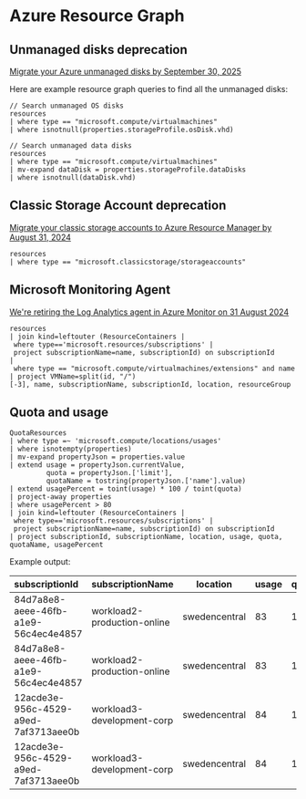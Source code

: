 # Azure Resource Graph

## Unmanaged disks deprecation

[Migrate your Azure unmanaged disks by September 30, 2025](https://learn.microsoft.com/en-us/azure/virtual-machines/unmanaged-disks-deprecation)

Here are example resource graph queries to find all the unmanaged disks:

```kusto
// Search unmanaged OS disks
resources
| where type == "microsoft.compute/virtualmachines"
| where isnotnull(properties.storageProfile.osDisk.vhd)

// Search unmanaged data disks
resources
| where type == "microsoft.compute/virtualmachines"
| mv-expand dataDisk = properties.storageProfile.dataDisks
| where isnotnull(dataDisk.vhd)
```

## Classic Storage Account deprecation

[Migrate your classic storage accounts to Azure Resource Manager by August 31, 2024](https://learn.microsoft.com/en-us/azure/storage/common/classic-account-migration-overview)

```kusto
resources
| where type == "microsoft.classicstorage/storageaccounts"
```

## Microsoft Monitoring Agent

[We're retiring the Log Analytics agent in Azure Monitor on 31 August 2024](https://azure.microsoft.com/en-us/updates/were-retiring-the-log-analytics-agent-in-azure-monitor-on-31-august-2024/)

```kusto
resources
| join kind=leftouter (ResourceContainers | where type=='microsoft.resources/subscriptions' | project subscriptionName=name, subscriptionId) on subscriptionId
| where type == "microsoft.compute/virtualmachines/extensions" and name has "MicrosoftMonitoringAgent"
| project VMName=split(id, "/")[-3], name, subscriptionName, subscriptionId, location, resourceGroup
```

## Quota and usage

```kusto
QuotaResources 
| where type =~ 'microsoft.compute/locations/usages' 
| where isnotempty(properties) 
| mv-expand propertyJson = properties.value 
| extend usage = propertyJson.currentValue, 
         quota = propertyJson.['limit'], 
         quotaName = tostring(propertyJson.['name'].value) 
| extend usagePercent = toint(usage) * 100 / toint(quota) 
| project-away properties
| where usagePercent > 80
| join kind=leftouter (ResourceContainers | where type=='microsoft.resources/subscriptions' | project subscriptionName=name, subscriptionId) on subscriptionId
| project subscriptionId, subscriptionName, location, usage, quota, quotaName, usagePercent
```

Example output:

| subscriptionId                       | subscriptionName            | location      | usage | quota | quotaName        | usagePercent |
| :----------------------------------- | --------------------------- | ------------- | ----- | ----- | ---------------- | ------------ |
| 84d7a8e8-aeee-46fb-a1e9-56c4ec4e4857 | workload2-production-online | swedencentral | 83    | 100   | standardBSFamily | 83           |
| 84d7a8e8-aeee-46fb-a1e9-56c4ec4e4857 | workload2-production-online | swedencentral | 83    | 100   | cores            | 83           |
| 12acde3e-956c-4529-a9ed-7af3713aee0b | workload3-development-corp  | swedencentral | 84    | 100   | standardBSFamily | 83           |
| 12acde3e-956c-4529-a9ed-7af3713aee0b | workload3-development-corp  | swedencentral | 84    | 100   | cores            | 83           |
